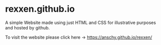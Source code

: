 # rexxen.github.io
A simple Website made using just HTML and CSS for illustrative purposes and hosted by github.


To visit the website please click here -> https://anschy.github.io/rexxen/
